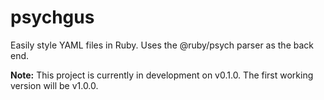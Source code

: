 # psychgus
Easily style YAML files in Ruby. Uses the @ruby/psych parser as the back end.

**Note:** This project is currently in development on v0.1.0. The first working version will be v1.0.0.
